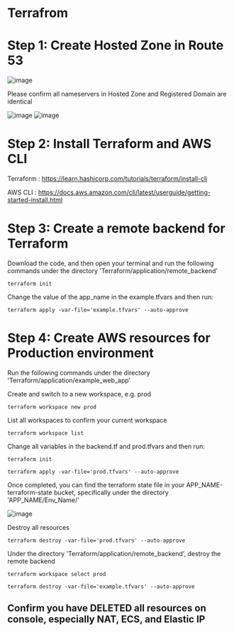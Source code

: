 # Terrafrom

# Step 1: Create Hosted Zone in Route 53

![image](https://user-images.githubusercontent.com/80022917/156779538-0687011a-6d9a-47d3-ade5-9fcc9ecf82dd.png)

Please confirm all nameservers in Hosted Zone and Registered Domain are identical

![image](https://user-images.githubusercontent.com/80022917/156780481-4d7c1c9a-c6df-464a-94fa-f09d390d4227.png)
![image](https://user-images.githubusercontent.com/80022917/156780592-a594b3de-2731-45c8-8376-f92007cb30a9.png)

# Step 2: Install Terraform and AWS CLI

Terraform : https://learn.hashicorp.com/tutorials/terraform/install-cli

AWS CLI : https://docs.aws.amazon.com/cli/latest/userguide/getting-started-install.html

# Step 3: Create a remote backend for Terraform

Download the code, and then open your terminal and run the following commands under the directory 'Terraform/application/remote_backend'

```
terraform init
```

Change the value of the app_name in the example.tfvars and then run:
```
terraform apply -var-file='example.tfvars' --auto-approve
```

# Step 4: Create AWS resources for Production environment

Run the following commands under the directory 'Terraform/application/example_web_app'

Create and switch to a new workspace, e.g. prod
```
terraform workspace new prod
```

List all workspaces to confirm your current workspace
```
terraform workspace list
```

Change all variables in the backend.tf and prod.tfvars and then run:
```
terraform init

terraform apply -var-file='prod.tfvars' --auto-approve
```
Once completed, you can find the terraform state file in your APP_NAME-terraform-state bucket, specifically under the directory 'APP_NAME/Env_Name/'

![image](https://user-images.githubusercontent.com/80022917/156918425-064a5860-b491-4d93-8659-73366678cc3e.png)

Destroy all resources
```
terraform destroy -var-file='prod.tfvars' --auto-approve
```

Under the directory 'Terraform/application/remote_backend', destroy the remote backend
```
terraform workspace select prod

terraform destroy -var-file='example.tfvars' --auto-approve
```

## Confirm you have DELETED all resources on console, especially NAT, ECS, and Elastic IP
